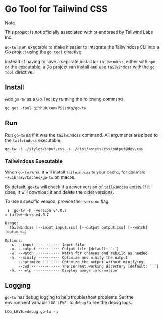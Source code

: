 # Go Tool for Tailwind CSS

> [!NOTE]
> This project is not officially associated with or endorsed by Tailwind Labs Inc.

`go-tw` is an exectable to make it easier to integrate the Tailwindcss CLI into a 
Go project using the `go tool` directive.

Instead of having to have a separate install for `tailwindcss`, either with `npm` or 
the executable, a Go project can install and use `tailwindcss` with the `go tool` directive.

## Install

Add `go-tw` as a Go Tool by running the following command

```shell
go get -tool github.com/Piszmog/go-tw
```

## Run

Run `go-tw` as if it was the `tailwindcss` command. All arguments are piped to the
`tailwindcss` executable.

```shell
go-tw -i ./styles/input.css -o ./dist/assets/css/output@dev.css
```

### Tailwindcss Executable

When `go-tw` runs, it will install `tailwindcss` to your cache, for example `~/Library/Caches/go-tw` on macos.

By default, `go-tw` will check if a newer version of `tailwindcss` exists. If it does, it will download it and delete the older versions.

To use a specific version, provide the `-version` flag.

```shell
 ❯  go-tw -h -version v4.0.7
≈ tailwindcss v4.0.7

Usage:
  tailwindcss [--input input.css] [--output output.css] [--watch] [options…]

Options:
  -i, --input ··········· Input file
  -o, --output ·········· Output file [default: `-`]
  -w, --watch ··········· Watch for changes and rebuild as needed
  -m, --minify ·········· Optimize and minify the output
      --optimize ········ Optimize the output without minifying
      --cwd ············· The current working directory [default: `.`]
  -h, --help ············ Display usage information`
```

## Logging

`go-tw` has debug logging to help troubleshoot problems. Set the environment variable
`LOG_LEVEL` to `debug` to see the debug logs.

```shell
LOG_LEVEL=debug go-tw -h
```


